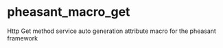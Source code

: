 <h1>pheasant_macro_get</h1>
Http Get method service auto generation attribute macro for the pheasant framework